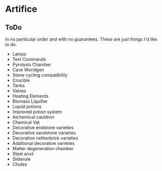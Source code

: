 # Artifice

## ToDo

In no particular order and with no guarantees. These are just things I'd like to do.

* Lamps
* Text Commands
* Pyrolysis Chamber
* Cave Worldgen
* Stone cycling compatibility
* Crucible
* Tanks
* Valves
* Heating Elements
* Biomass Liquifier
* Liquid potions
* Improved potion system
* Alchemical cauldron
* Chemical Vat
* Decorative endstone varieties
* Decorative sandstone varieties
* Decorative netherbrick varieties
* Additional decorative varieties
* Matter degeneration chamber
* Steel anvil
* Sliderule
* Chutes
